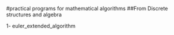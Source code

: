 #practical programs for mathematical algorithms
##From Discrete structures and algebra

1- euler_extended_algorithm

